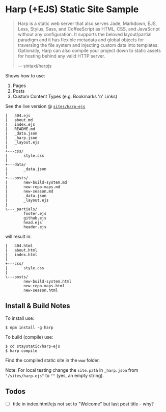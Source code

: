 # Harp (+EJS) Static Site Sample

> Harp is a static web server that also serves Jade, Markdown, EJS, Less, Stylus, Sass, and CoffeeScript
> as HTML, CSS, and JavaScript without any configuration. It supports the beloved layout/partial
> paradigm and it has flexible metadata and global objects for traversing the file system and injecting
> custom data into templates. Optionally, Harp can also compile your project down to static assets for
> hosting behind any valid HTTP server.
>
> -- sintaxi/harpjs


Shows how to use:

1. Pages
2. Posts
3. Custom Content Types (e.g. Bookmarks 'n' Links)

See the live version @ [`sites/harp-ejs`](http://staystatic.github.io/sites/harp-ejs)

```
|   404.ejs
|   about.md
|   index.ejs
|   README.md
|   _data.json
|   _harp.json
|   _layout.ejs
|
+---css/
|       style.css
|
+---data/
|       _data.json
|
+---posts/
|       new-build-system.md
|       new-repo-maps.md
|       new-season.md
|       _data.json
|       _layout.ejs
|
\---_partials/
        footer.ejs
        github.ejs
        head.ejs
        header.ejs
```

will result in:

```
|   404.html
|   about.html
|   index.html
|
+---css/
|       style.css
|
\---posts/
        new-build-system.html
        new-repo-maps.html
        new-season.html
```


## Install & Build Notes

To install use:

```
$ npm install -g harp
```

To build (compile) use:

```
$ cd staystatic/harp-ejs
$ harp compile
```

Find the compiled static site in the `www` folder.

Note: For local testing change the `site.path` in  `_harp.json`
from `"/sites/harp-ejs"` to `""` (yes, an empty string).



## Todos

- [ ] title in index.html/ejs not set to "Welcome" but last post title - why?
